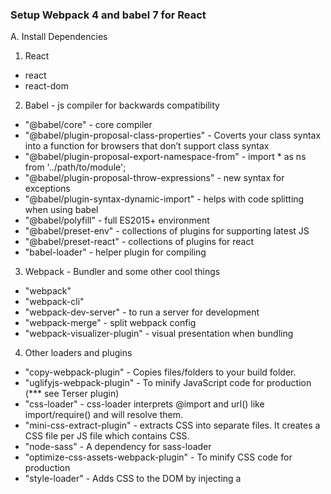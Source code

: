 ### Setup Webpack 4 and babel 7 for React

A. Install Dependencies

1. React

- react
- react-dom

2. Babel - js compiler for backwards compatibility

- "@babel/core" - core compiler
- "@babel/plugin-proposal-class-properties" - Coverts your class syntax into a function for browsers that don’t support class syntax
- "@babel/plugin-proposal-export-namespace-from" - import \* as ns from '../path/to/module';
- "@babel/plugin-proposal-throw-expressions" - new syntax for exceptions
- "@babel/plugin-syntax-dynamic-import" - helps with code splitting when using babel
- "@babel/polyfill" - full ES2015+ environment
- "@babel/preset-env" - collections of plugins for supporting latest JS
- "@babel/preset-react" - collections of plugins for react
- "babel-loader" - helper plugin for compiling

3. Webpack - Bundler and some other cool things

- "webpack"
- "webpack-cli"
- "webpack-dev-server" - to run a server for development
- "webpack-merge" - split webpack config
- "webpack-visualizer-plugin" - visual presentation when bundling

4. Other loaders and plugins

- "copy-webpack-plugin" - Copies files/folders to your build folder.
- "uglifyjs-webpack-plugin" - To minify JavaScript code for production (\*\*\* see Terser plugin)
- "css-loader" - css-loader interprets @import and url() like import/require() and will resolve them.
- "mini-css-extract-plugin" - extracts CSS into separate files. It creates a CSS file per JS file which contains CSS.
- "node-sass" - A dependency for sass-loader
- "optimize-css-assets-webpack-plugin" - To minify CSS code for production
- "style-loader" - Adds CSS to the DOM by injecting a <style> tag
- "sass-loader" - Loads a Sass/SCSS file and compiles it to CSS.
- "html-webpack-plugin" - generate HTML, supports on demand .css and .js files automatically added to your HTML files on demand

B. Installation

#### React

    npm i react react-dom

#### Webpack

    npm i --save-devwebpack webpack-cli webpack-dev-server webpack-merge webpack-visualizer-plugin

#### Babel

    npm i --save-dev @babel/core @babel/plugin-proposal-class-properties @babel/plugin-proposal-export-namespace-from @babel/plugin-proposal-throw-expressions @babel/plugin-syntax-dynamic-import @babel/polyfill @babel/preset-env @babel/preset-react babel-loader

#### Others

    npm i --save-dev copy-webpack-plugin uglifyjs-webpack-plugin css-loader mini-css-extract-plugin node-sass optimize-css-assets-webpack-plugin style-loader sass-loader html-webpack-plugin

C. Setup

1. Creating ./config and setting up base, prod and dev webpack config

2. Setup build scripts in package.json

D. Server support to serve production build of react

1. Add express server - point to the dist/ folder for the production build of the react app

2. Run prebuild and build

`npm run build` - Runs _prebuild_ , which is the webpack setup then runs the _build_ which the express node server.

E. Code Splitting

1. Check the new features: React lazy and React Suspense [Here](https://reactjs.org/docs/code-splitting.html)

2. See also [React Loadable](https://github.com/jamiebuilds/react-loadable)

---

Credits

[Original tutorial](https://medium.freecodecamp.org/how-to-combine-webpack-4-and-babel-7-to-create-a-fantastic-react-app-845797e036ff)
